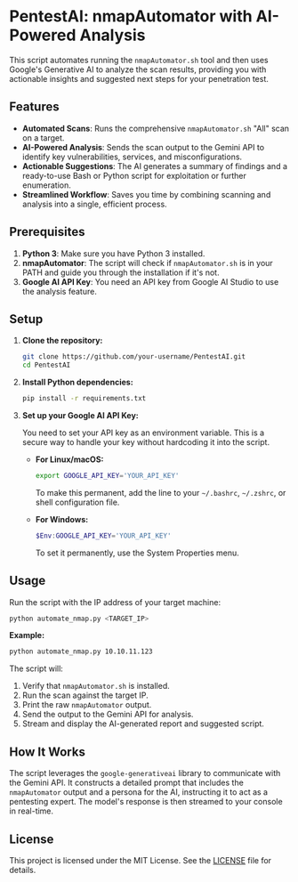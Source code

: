 # PentestAI: nmapAutomator with AI-Powered Analysis

This script automates running the `nmapAutomator.sh` tool and then uses Google's Generative AI to analyze the scan results, providing you with actionable insights and suggested next steps for your penetration test.

## Features

-   **Automated Scans**: Runs the comprehensive `nmapAutomator.sh` "All" scan on a target.
-   **AI-Powered Analysis**: Sends the scan output to the Gemini API to identify key vulnerabilities, services, and misconfigurations.
-   **Actionable Suggestions**: The AI generates a summary of findings and a ready-to-use Bash or Python script for exploitation or further enumeration.
-   **Streamlined Workflow**: Saves you time by combining scanning and analysis into a single, efficient process.

## Prerequisites

1.  **Python 3**: Make sure you have Python 3 installed.
2.  **nmapAutomator**: The script will check if `nmapAutomator.sh` is in your PATH and guide you through the installation if it's not.
3.  **Google AI API Key**: You need an API key from Google AI Studio to use the analysis feature.

## Setup

1.  **Clone the repository:**

    ```bash
    git clone https://github.com/your-username/PentestAI.git
    cd PentestAI
    ```

2.  **Install Python dependencies:**

    ```bash
    pip install -r requirements.txt
    ```

3.  **Set up your Google AI API Key:**

    You need to set your API key as an environment variable. This is a secure way to handle your key without hardcoding it into the script.

    -   **For Linux/macOS:**

        ```bash
        export GOOGLE_API_KEY='YOUR_API_KEY'
        ```

        To make this permanent, add the line to your `~/.bashrc`, `~/.zshrc`, or shell configuration file.

    -   **For Windows:**

        ```powershell
        $Env:GOOGLE_API_KEY='YOUR_API_KEY'
        ```

        To set it permanently, use the System Properties menu.

## Usage

Run the script with the IP address of your target machine:

```bash
python automate_nmap.py <TARGET_IP>
```

**Example:**

```bash
python automate_nmap.py 10.10.11.123
```

The script will:

1.  Verify that `nmapAutomator.sh` is installed.
2.  Run the scan against the target IP.
3.  Print the raw `nmapAutomator` output.
4.  Send the output to the Gemini API for analysis.
5.  Stream and display the AI-generated report and suggested script.

## How It Works

The script leverages the `google-generativeai` library to communicate with the Gemini API. It constructs a detailed prompt that includes the `nmapAutomator` output and a persona for the AI, instructing it to act as a pentesting expert. The model's response is then streamed to your console in real-time.

## License

This project is licensed under the MIT License. See the [LICENSE](LICENSE) file for details.